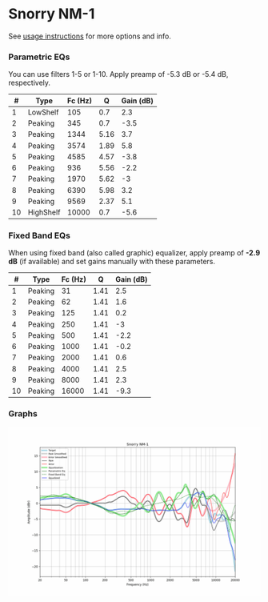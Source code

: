 # Snorry NM-1
See [usage instructions](https://github.com/jaakkopasanen/AutoEq#usage) for more options and info.

### Parametric EQs
You can use filters 1-5 or 1-10. Apply preamp of -5.3 dB or -5.4 dB, respectively.

|   # | Type      |   Fc (Hz) |    Q |   Gain (dB) |
|-----|-----------|-----------|------|-------------|
|   1 | LowShelf  |       105 | 0.7  |         2.3 |
|   2 | Peaking   |       345 | 0.7  |        -3.5 |
|   3 | Peaking   |      1344 | 5.16 |         3.7 |
|   4 | Peaking   |      3574 | 1.89 |         5.8 |
|   5 | Peaking   |      4585 | 4.57 |        -3.8 |
|   6 | Peaking   |       936 | 5.56 |        -2.2 |
|   7 | Peaking   |      1970 | 5.62 |        -3   |
|   8 | Peaking   |      6390 | 5.98 |         3.2 |
|   9 | Peaking   |      9569 | 2.37 |         5.1 |
|  10 | HighShelf |     10000 | 0.7  |        -5.6 |

### Fixed Band EQs
When using fixed band (also called graphic) equalizer, apply preamp of **-2.9 dB** (if available) and set gains manually with these parameters.

|   # | Type    |   Fc (Hz) |    Q |   Gain (dB) |
|-----|---------|-----------|------|-------------|
|   1 | Peaking |        31 | 1.41 |         2.5 |
|   2 | Peaking |        62 | 1.41 |         1.6 |
|   3 | Peaking |       125 | 1.41 |         0.2 |
|   4 | Peaking |       250 | 1.41 |        -3   |
|   5 | Peaking |       500 | 1.41 |        -2.2 |
|   6 | Peaking |      1000 | 1.41 |        -0.2 |
|   7 | Peaking |      2000 | 1.41 |         0.6 |
|   8 | Peaking |      4000 | 1.41 |         2.5 |
|   9 | Peaking |      8000 | 1.41 |         2.3 |
|  10 | Peaking |     16000 | 1.41 |        -9.3 |

### Graphs
![](./Snorry%20NM-1.png)
